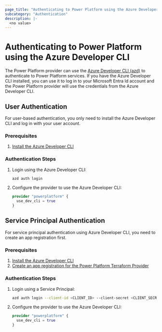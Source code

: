 ```yaml
---
page_title: "Authenticating to Power Platform using the Azure Developer CLI"
subcategory: "Authentication"
description: |-
  <no value>
---
```


# Authenticating to Power Platform using the Azure Developer CLI

The Power Platform provider can use the [Azure Developer CLI (azd)](https://learn.microsoft.com/azure/developer/azure-developer-cli/) to authenticate to Power Platform services. If you have the Azure Developer CLI installed, you can use it to log in to your Microsoft Entra Id account and the Power Platform provider will use the credentials from the Azure Developer CLI.

## User Authentication

For user-based authentication, you only need to install the Azure Developer CLI and log in with your user account.

### Prerequisites

1. [Install the Azure Developer CLI](https://learn.microsoft.com/azure/developer/azure-developer-cli/install-azd)

### Authentication Steps

1. Login using the Azure Developer CLI:

    ```bash
    azd auth login
    ```

2. Configure the provider to use the Azure Developer CLI:

    ```terraform
    provider "powerplatform" {
      use_dev_cli = true
    }
    ```

## Service Principal Authentication

For service principal authentication using Azure Developer CLI, you need to create an app registration first.

### Prerequisites

1. [Install the Azure Developer CLI](https://learn.microsoft.com/azure/developer/azure-developer-cli/install-azd)
2. [Create an app registration for the Power Platform Terraform Provider](app_registration.md)

### Authentication Steps

1. Login using a Service Principal:

    ```bash
    azd auth login --client-id <CLIENT_ID> --client-secret <CLIENT_SECRET> --tenant-id <TENANT_ID>
    ```

2. Configure the provider to use the Azure Developer CLI:

    ```terraform
    provider "powerplatform" {
      use_dev_cli = true
    }
    ```
